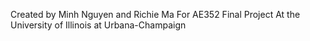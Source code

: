 Created by Minh Nguyen and Richie Ma
For AE352 Final Project
At the University of Illinois at Urbana-Champaign
